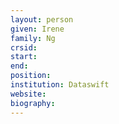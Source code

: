 ```yaml
---
layout: person
given: Irene
family: Ng
crsid: 
start: 
end:
position: 
institution: Dataswift
website: 
biography: 
---
```

